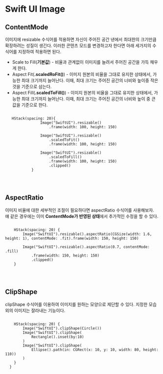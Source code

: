 # Swift UI Image 

## ContentMode
이미지에 resizable 수식어를 적용하면 자신이 주어진 공간 낸에서 최대한의 크기만큼 확장하려는 성질이 생긴다.
이러한 콘텐츠 모드를 변경하고자 한다면 아래 세가지의 수식어를 지정하여 적용하면 된다.
   
- Scale to Fill(**기본값**) - 비율과 관계없이 이미지를 늘려서 주어진 공간을 가득 채우게 한다.
- Aspect Fit(**.scaledRoFit()**) - 이미지 원본의 비율을 그대로 유지한 상태에서, 가능한 최대 크기까지 늘어난다. 이때, 최대 크기는 주어진 공간의 너비와 높이중 작은것을 기준으로 삼는다.
- Aspect Fill(**.scaledToFill()**) - 이미지 원본의 비율을 그대로 유지한 상태에서, 가능한 최대 크기까지 늘어난다. 이때, 최대 크기는 주어진 공간의 너비와 높이 중 큰 값을 기준으로 한다.
    
<pre>
<code>
   HStack(spacing: 20){
                Image("SwiftUI").resizable()
                    .frame(width: 100, height: 150)
                
                Image("SwiftUI").resizable()
                    .scaledToFit()
                    .frame(width: 100, height: 150)
                
                Image("SwiftUI").resizable()
                    .scaledToFill()
                    .frame(width: 100, height: 150)
                    .clipped()
            }
</pre>
</code>

## AspectRatio
이미지 비율에 대한 세부적인 조절이 필요하다면 aspectRatio 수식어를 사용해보자.   
얘 같은 경우에는 이미 **ContentMode가 반영된 상태**에서 추가적인 수정을 할 수 있다.   
<pre>
<code>
    HStack(spacing: 20) {
        Image("SwiftUI").resizable().aspectRatio(CGSize(width: 1.6, height: 1), contentMode: .fit).frame(width: 150, height: 150)
                       
        Image("SwiftUI").resizable().aspectRatio(0.7, contentMode: .fill)
            .frame(width: 150, height: 150)
            .clipped()
    }
</pre>
</code>

## ClipShape
clipShape 수식어를 이용하여 이미지를 원하는 모양으로 제단할 수 있다. 지정한 모습 외의 이미지는 잘라내는 기능이다.   
<pre>
<code>
    HStack(spacing: 20) {
        Image("SwiftUI").clipShape(Circle())
        Image("SwiftUI").clipShape(
            Rectangle().inset(by:10)
        )
        Image("SwiftUI").clipShape(
            Ellipse().path(in: CGRect(x: 10, y: 10, width: 80, height: 110))
        )
    }
  }
</pre>
</code>


